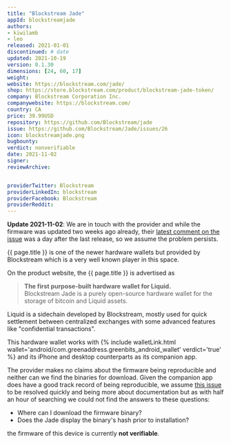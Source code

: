 ```yaml
---
title: "Blockstream Jade"
appId: blockstreamjade
authors:
- kiwilamb
- leo
released: 2021-01-01
discontinued: # date
updated: 2021-10-19
version: 0.1.30
dimensions: [24, 60, 17]
weight: 
website: https://blockstream.com/jade/
shop: https://store.blockstream.com/product/blockstream-jade-token/
company: Blockstream Corporation Inc.
companywebsite: https://blockstream.com/
country: CA
price: 39.99USD
repository: https://github.com/Blockstream/jade
issue: https://github.com/Blockstream/Jade/issues/26
icon: blockstreamjade.png
bugbounty:
verdict: nonverifiable 
date: 2021-11-02
signer:
reviewArchive:


providerTwitter: Blockstream
providerLinkedIn: blockstream
providerFacebook: Blockstream
providerReddit: 
---
```



**Update 2021-11-02**: We are in touch with the provider and while the firmware
was updated two weeks ago already, their
[latest comment on the issue](https://github.com/Blockstream/Jade/issues/26#issuecomment-947420765)
was a day after the last release, so we assume the problem persists.

{{ page.title }} is one of the newer hardware wallets but provided by
Blockstream which is a very well known player in this space.

On the product website, the {{ page.title }} is advertised as

> **The first purpose-built hardware wallet for Liquid.**<br>
  Blockstream Jade is a purely open-source hardware wallet for the storage of
  bitcoin and Liquid assets.

Liquid is a sidechain developed by Blockstream, mostly used for quick settlement
between centralized exchanges with some advanced features like "confidential
transactions".

This hardware wallet works with
{% include walletLink.html wallet='android/com.greenaddress.greenbits_android_wallet' verdict='true' %}
and its iPhone and desktop counterparts as its companion app.

The provider makes no claims about the firmware being reproducible and neither
can we find the binaries for download. Given the companion app does have a good
track record of being reproducible, we assume
[this issue](https://github.com/Blockstream/Jade/issues/26) to be resolved
quickly and being more about documentation but as with half an hour of searching
we could not find the answers to these questions:

* Where can I download the firmware binary?
* Does the Jade display the binary's hash prior to installation?

the firmware of this device is currently **not verifiable**.

